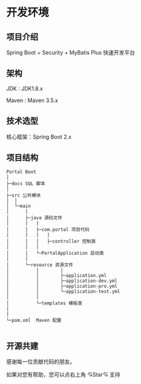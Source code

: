# 开发环境

## 项目介绍

Spring Boot + Security + MyBatis Plus 快速开发平台

## 架构

JDK : JDK1.8.x

Maven : Maven 3.5.x

## 技术选型

核心框架：Spring Boot 2.x

## 项目结构
```
Portal Boot
│
├─docs SQL 脚本
│
├─src 公共模块
│  │
│  └─main 
│      │
│      ├─java 源码文件
│      |   |
│      │   ├─com.portal 项目代码
|      |   |   |
│      │   │   ├─controller 控制类
|      |   |
│      │   └─PortalApplication 启动类
│      |
│      └─resource 资源文件
|          |        |
│          │        ├─application.yml 
│          │        ├─application-dev.yml
│          │        ├─application-pro.yml
│          │        └─application-test.yml
|          |
│          └─templates 模板类
|
|
└─pom.xml  Maven 配置


```
## 开源共建

感谢每一位贡献代码的朋友。

如果对您有帮助，您可以点右上角 💘Star💘 支持
